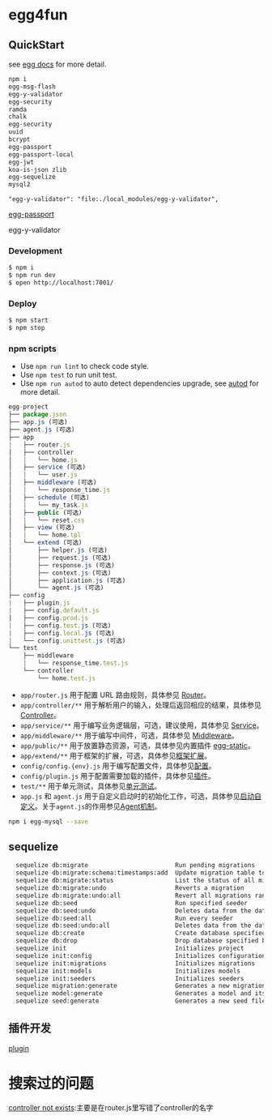 # egg4fun



## QuickStart

<!-- add docs here for user -->

see [egg docs][egg] for more detail.

```bash
npm i 
egg-msg-flash 
egg-y-validator 
egg-security 
ramda 
chalk
egg-security
uuid
bcrypt
egg-passport
egg-passport-local
egg-jwt
koa-is-json zlib
egg-sequelize 
mysql2
```

`"egg-y-validator": "file:./local_modules/egg-y-validator",`

[egg-passport](https://github.com/eggjs/egg-passport)

egg-y-validator

### Development

```bash
$ npm i
$ npm run dev
$ open http://localhost:7001/
```

### Deploy

```bash
$ npm start
$ npm stop
```

### npm scripts

- Use `npm run lint` to check code style.
- Use `npm test` to run unit test.
- Use `npm run autod` to auto detect dependencies upgrade, see [autod](https://www.npmjs.com/package/autod) for more detail.


[egg]: https://eggjs.org


```js
egg-project
├── package.json
├── app.js (可选)
├── agent.js (可选)
├── app
|   ├── router.js 
│   ├── controller 
│   |   └── home.js
│   ├── service (可选)
│   |   └── user.js
│   ├── middleware (可选)
│   |   └── response_time.js
│   ├── schedule (可选)
│   |   └── my_task.js
│   ├── public (可选)
│   |   └── reset.css
│   ├── view (可选)
│   |   └── home.tpl
│   └── extend (可选)
│       ├── helper.js (可选)
│       ├── request.js (可选)
│       ├── response.js (可选)
│       ├── context.js (可选)
│       ├── application.js (可选)
│       └── agent.js (可选)
├── config
|   ├── plugin.js
|   ├── config.default.js
│   ├── config.prod.js
|   ├── config.test.js (可选)
|   ├── config.local.js (可选)
|   └── config.unittest.js (可选)
└── test
    ├── middleware
    |   └── response_time.test.js
    └── controller
        └── home.test.js
```

<ul>
<li><code>app/router.js</code> 用于配置 URL 路由规则，具体参见 <a href="https://eggjs.org/zh-cn/basics/router.html">Router</a>。</li>
<li><code>app/controller/**</code> 用于解析用户的输入，处理后返回相应的结果，具体参见 <a href="https://eggjs.org/zh-cn/basics/controller.html">Controller</a>。</li>
<li><code>app/service/**</code> 用于编写业务逻辑层，可选，建议使用，具体参见 <a href="https://eggjs.org/zh-cn/basics/service.html">Service</a>。</li>
<li><code>app/middleware/**</code> 用于编写中间件，可选，具体参见 <a href="https://eggjs.org/zh-cn/basics/middleware.html">Middleware</a>。</li>
<li><code>app/public/**</code> 用于放置静态资源，可选，具体参见内置插件 <a href="https://github.com/eggjs/egg-static" target="_blank" rel="noopener">egg-static</a>。</li>
<li><code>app/extend/**</code> 用于框架的扩展，可选，具体参见<a href="https://eggjs.org/zh-cn/basics/extend.html">框架扩展</a>。</li>
<li><code>config/config.{env}.js</code> 用于编写配置文件，具体参见<a href="https://eggjs.org/zh-cn/basics/config.html">配置</a>。</li>
<li><code>config/plugin.js</code> 用于配置需要加载的插件，具体参见<a href="https://eggjs.org/zh-cn/basics/plugin.html">插件</a>。</li>
<li><code>test/**</code> 用于单元测试，具体参见<a href="https://eggjs.org/zh-cn/core/unittest.html">单元测试</a>。</li>
<li><code>app.js</code> 和 <code>agent.js</code> 用于自定义启动时的初始化工作，可选，具体参见<a href="https://eggjs.org/zh-cn/basics/app-start.html">启动自定义</a>。关于<code>agent.js</code>的作用参见<a href="https://eggjs.org/zh-cn/core/cluster-and-ipc.html#agent-%E6%9C%BA%E5%88%B6">Agent机制</a>。</li>
</ul>

```bash
npm i egg-mysql --save
```

## sequelize

```bash
  sequelize db:migrate                        Run pending migrations
  sequelize db:migrate:schema:timestamps:add  Update migration table to have timestamps
  sequelize db:migrate:status                 List the status of all migrations
  sequelize db:migrate:undo                   Reverts a migration
  sequelize db:migrate:undo:all               Revert all migrations ran
  sequelize db:seed                           Run specified seeder
  sequelize db:seed:undo                      Deletes data from the database
  sequelize db:seed:all                       Run every seeder
  sequelize db:seed:undo:all                  Deletes data from the database
  sequelize db:create                         Create database specified by configuration
  sequelize db:drop                           Drop database specified by configuration
  sequelize init                              Initializes project
  sequelize init:config                       Initializes configuration
  sequelize init:migrations                   Initializes migrations
  sequelize init:models                       Initializes models
  sequelize init:seeders                      Initializes seeders
  sequelize migration:generate                Generates a new migration file[aliases: migration:create]  
  sequelize model:generate                    Generates a model and its migration[aliases: model:create]  
  sequelize seed:generate                     Generates a new seed file
```

## 插件开发

[plugin](https://eggjs.org/zh-cn/advanced/plugin.html)

# 搜索过的问题

[controller not exists](https://github.com/eggjs/egg/issues/2350):主要是在router.js里写错了controller的名字